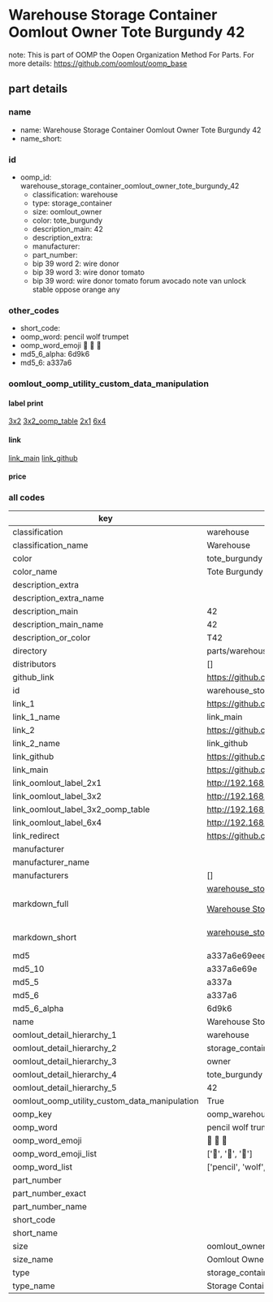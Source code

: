 # Warehouse Storage Container Oomlout Owner Tote Burgundy 42  

note: This is part of OOMP the Oopen Organization Method For Parts. For more details: https://github.com/oomlout/oomp_base

##  part details
  







### name
* name: Warehouse Storage Container Oomlout Owner Tote Burgundy 42
* name_short: 
### id
* oomp_id: warehouse_storage_container_oomlout_owner_tote_burgundy_42
  * classification: warehouse
  * type: storage_container
  * size: oomlout_owner
  * color: tote_burgundy
  * description_main: 42
  * description_extra: 
  * manufacturer: 
  * part_number: 
  * bip 39 word 2: wire donor
  * bip 39 word 3: wire donor tomato
  * bip 39 word: wire donor tomato forum avocado note van unlock stable oppose orange any

### other_codes
* short_code: 
* oomp_word: pencil wolf trumpet
* oomp_word_emoji :pencil: :wolf: :trumpet:
* md5_6_alpha: 6d9k6
* md5_6: a337a6






### oomlout_oomp_utility_custom_data_manipulation
#### label print
[3x2](http://192.168.1.245:1112/?label=oomp%206d9k6)
[3x2_oomp_table](http://192.168.1.108:1112/?label=oomp%206d9k6)
[2x1](http://192.168.1.242:1112/?label=oomp%206d9k6)
[6x4](http://192.168.1.55:1112/?label=oomp%206d9k6)    

#### link

[link_main](https://github.com/oomlout/oomlout_oomp_version_1_messy/tree/main/parts/warehouse_storage_container_oomlout_owner_tote_burgundy_42) [link_github](https://github.com/oomlout/oomlout_oomp_version_1_messy/tree/main/parts/warehouse_storage_container_oomlout_owner_tote_burgundy_42)                             

#### price







### all codes 
| key | value |  
| --- | --- |  
| classification | warehouse |  
| classification_name | Warehouse |  
| color | tote_burgundy |  
| color_name | Tote Burgundy |  
| description_extra |  |  
| description_extra_name |  |  
| description_main | 42 |  
| description_main_name | 42 |  
| description_or_color | T42 |  
| directory | parts/warehouse_storage_container_oomlout_owner_tote_burgundy_42 |  
| distributors | [] |  
| github_link | https://github.com/oomlout/oomlout_oomp_part_src/tree/main/parts/warehouse_storage_container_oomlout_owner_tote_burgundy_42 |  
| id | warehouse_storage_container_oomlout_owner_tote_burgundy_42 |  
| link_1 | https://github.com/oomlout/oomlout_oomp_version_1_messy/tree/main/parts/warehouse_storage_container_oomlout_owner_tote_burgundy_42 |  
| link_1_name | link_main |  
| link_2 | https://github.com/oomlout/oomlout_oomp_version_1_messy/tree/main/parts/warehouse_storage_container_oomlout_owner_tote_burgundy_42 |  
| link_2_name | link_github |  
| link_github | https://github.com/oomlout/oomlout_oomp_version_1_messy/tree/main/parts/warehouse_storage_container_oomlout_owner_tote_burgundy_42 |  
| link_main | https://github.com/oomlout/oomlout_oomp_version_1_messy/tree/main/parts/warehouse_storage_container_oomlout_owner_tote_burgundy_42 |  
| link_oomlout_label_2x1 | http://192.168.1.242:1112/?label=oomp%206d9k6 |  
| link_oomlout_label_3x2 | http://192.168.1.245:1112/?label=oomp%206d9k6 |  
| link_oomlout_label_3x2_oomp_table | http://192.168.1.108:1112/?label=oomp%206d9k6 |  
| link_oomlout_label_6x4 | http://192.168.1.55:1112/?label=oomp%206d9k6 |  
| link_redirect | https://github.com/oomlout/oomlout_oomp_version_1_messy/tree/main/parts/warehouse_storage_container_oomlout_owner_tote_burgundy_42 |  
| manufacturer |  |  
| manufacturer_name |  |  
| manufacturers | [] |  
| markdown_full | [warehouse_storage_container_oomlout_owner_tote_burgundy_42](none)<br>[](none)<br>[Warehouse Storage Container Oomlout Owner Tote Burgundy 42](none)<br><br> |  
| markdown_short | [warehouse_storage_container_oomlout_owner_tote_burgundy_42](none)<br><br> |  
| md5 | a337a6e69eee1e265a87f5bbc81057e1 |  
| md5_10 | a337a6e69e |  
| md5_5 | a337a |  
| md5_6 | a337a6 |  
| md5_6_alpha | 6d9k6 |  
| name | Warehouse Storage Container Oomlout Owner Tote Burgundy 42 |  
| oomlout_detail_hierarchy_1 | warehouse |  
| oomlout_detail_hierarchy_2 | storage_container |  
| oomlout_detail_hierarchy_3 | owner |  
| oomlout_detail_hierarchy_4 | tote_burgundy |  
| oomlout_detail_hierarchy_5 | 42 |  
| oomlout_oomp_utility_custom_data_manipulation | True |  
| oomp_key | oomp_warehouse_storage_container_oomlout_owner_tote_burgundy_42 |  
| oomp_word | pencil wolf trumpet |  
| oomp_word_emoji | :pencil: :wolf: :trumpet: |  
| oomp_word_emoji_list | [':pencil:', ':wolf:', ':trumpet:'] |  
| oomp_word_list | ['pencil', 'wolf', 'trumpet'] |  
| part_number |  |  
| part_number_exact |  |  
| part_number_name |  |  
| short_code |  |  
| short_name |  |  
| size | oomlout_owner |  
| size_name | Oomlout Owner |  
| type | storage_container |  
| type_name | Storage Container |  
